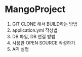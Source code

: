 # MangoProject

1. GIT CLONE 해서 BUILD하는 방법
2. application.yml 작성법
3. DB 파일, DB 연결 방법
4. 사용한 OPEN SOURCE 작성하기
5. API 설명


